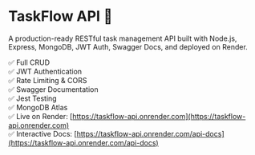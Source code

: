 # TaskFlow API 🚀

A production-ready RESTful task management API built with Node.js, Express, MongoDB, JWT Auth, Swagger Docs, and deployed on Render.

✅ Full CRUD  
✅ JWT Authentication  
✅ Rate Limiting & CORS  
✅ Swagger Documentation  
✅ Jest Testing  
✅ MongoDB Atlas  
✅ Live on Render: [https://taskflow-api.onrender.com](https://taskflow-api.onrender.com)  
✅ Interactive Docs: [https://taskflow-api.onrender.com/api-docs](https://taskflow-api.onrender.com/api-docs)
